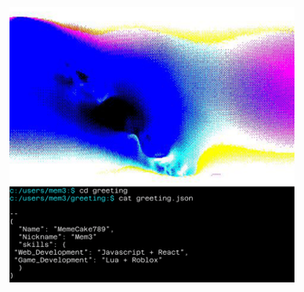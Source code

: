 ![Banner](https://github.com/MemeCake789/MemeCake789/blob/main/vga%20displace.exe%20(Community)-1-1.png)

